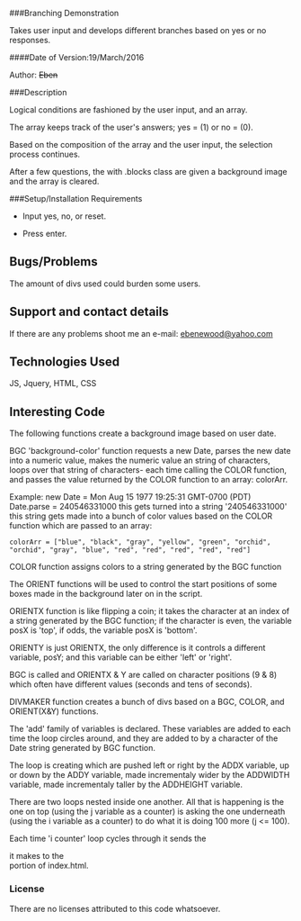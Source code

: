 ###Branching Demonstration

Takes user input and develops different branches based on yes or no responses.

####Date of Version:19/March/2016

Author:  ~~Eben~~

###Description

Logical conditions are fashioned by the user input, and an array.

The array keeps track of the user's answers; yes = (1) or no = (0).

Based on the composition of the array and the user input, the selection process continues.

After a few questions, the <divs> with .blocks class are given a background image and the array is cleared.

###Setup/Installation Requirements

* Input yes, no, or reset.

* Press enter.

## Bugs/Problems

The amount of divs used could burden some users.

## Support and contact details

If there are any problems shoot me an e-mail: ebenewood@yahoo.com

## Technologies Used

JS, Jquery, HTML, CSS

## Interesting Code

The following functions create a background image based on user date.

BGC 'background-color' function requests a new Date, 
parses the new date into a numeric value, 
makes the numeric value an string of characters, 
loops over that string of characters- each time calling the COLOR function, 
and passes the value returned by the COLOR function to an array: colorArr.

Example:
new Date = Mon Aug 15 1977 19:25:31 GMT-0700 (PDT)
Date.parse = 240546331000
this gets turned into a string '240546331000'
this string gets made into a bunch of color values based on the COLOR function which are passed to an array:

````colorArr = ["blue", "black", "gray", "yellow", "green", "orchid", "orchid", "gray", "blue", "red", "red", "red", "red", "red"] ````

COLOR function assigns colors to a string generated by the BGC function

The ORIENT functions will be used to control the start positions of some boxes made in the background later on in the script.

ORIENTX function is like flipping a coin; 
it takes the character at an index of a string generated by the BGC function; 
if the character is even, the variable posX is 'top', if odds, the variable posX is 'bottom'.

ORIENTY is just ORIENTX, the only difference is it controls a different variable, posY;
and this variable can be either 'left' or 'right'.

BGC is called and ORIENTX & Y are called on character positions (9 & 8) which often have different values (seconds and tens of seconds).

DIVMAKER function creates a bunch of divs based on a BGC, COLOR, and ORIENT(X&Y) functions.

The 'add' family of variables is declared. These variables are added to each time the loop circles around, and they are added to by a character of the Date string generated by BGC function.

The loop is creating <divs> which are pushed
left or right by the ADDX variable,
up or down by the ADDY variable,
made incrementaly wider by the ADDWIDTH variable,
made incrementaly taller by the ADDHEIGHT variable.

There are two loops nested inside one another. All that is happening is the one on top (using the j variable as a counter) is asking the one underneath (using the i variable as a counter) to do what it is doing 100 more (j <= 100).

Each time 'i counter' loop cycles through it sends the <div> it makes to the <div class='loopbox'> portion of index.html.


### License

There are no licenses attributed to this code whatsoever.
